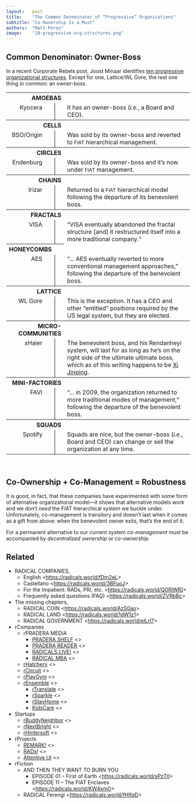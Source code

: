 ```yaml
---
layout:   post
title:    "The Common Denominator of “Progressive” Organizations"
subtitle: "Co-Ownership Is a Must"
authors:  "Matt Perez"
image:    "10-progressive-org-structures.png"
---
```


<div style="display: none;">Co-management is a step away from the <span style="font-size: smaller; ">FIAT</span> hierarchy, and that's good. However, co-management by itself is only temporary: we must have co-ownership to give it permanence.</div>


<h2>Common Denominator: Owner-Boss</h2>
<p>In a recent Corporate Rebels post, Joost Minaar identifies <a
href="https://corporate-rebels.com/progressive-organizational-structures/?mc_cid=0df9a3a5c7&mc_eid=eb36a9b4c1">ten progressive organizational structures</a>. Except for one, Lattice/WL Gore, the rest one thing in common: an owner-boss.
</p>

<table style="margin-left: auto; margin-right: auto; vertical-align: text-top; ">
  <tr>
   <th colspan="3" style="text-align: right; ">AMOEBAS</th>
   <th></th>
  </tr>
  <tr>
   <td style="vertical-align: text-top; text-align: right; ">Kyocera</td>
   <td style="padding-left: 1ex; width: 1ex; "></td>
   <td style="padding-right: 1ex; width: 1ex; border-left: 1px black solid; "></td>
   <td>It has an owner-boss (<em>i.e.</em>, a Board and CEO).</td>
  </tr>
  <tr>
   <th colspan="3" style="text-align: right; ">CELLS</th>
   <th></th>
  </tr>
  <tr>
   <td style="vertical-align: text-top; text-align: right; ">BSO/Origin</td>
   <td style="padding-left: 1ex; width: 1ex; "></td>
   <td style="padding-right: 1ex; width: 1ex; border-left: 1px black solid; "></td>
   <td>Was sold by its owner-boss and reverted to <span style="font-size: smaller; ">FIAT</span> hierarchical management.</td>
  </tr>
 <tr>
   <th colspan="3" style="text-align: right; ">CIRCLES</th>
   <th></th>
  </tr>
  <tr>
   <td style="vertical-align: text-top; text-align: right; ">Endenburg</td>
   <td style="padding-left: 1ex; width: 1ex; "></td>
   <td style="padding-right: 1ex; width: 1ex; border-left: 1px black solid; "></td>
   <td>Was sold by its owner-boss and it’s now under <span style="font-size: smaller; ">FIAT</span> management.</td>
  </tr>
  <tr>
   <th colspan="3" style="text-align: right; ">CHAINS</th>
   <th></th>
  </tr>
  <tr>
   <td style="vertical-align: text-top; text-align: right; ">Irizar</td>
   <td style="padding-left: 1ex; width: 1ex; "></td>
   <td style="padding-right: 1ex; width: 1ex; border-left: 1px black solid; "></td>
   <td>Returned to a <span style="font-size: smaller; ">FIAT</span> hierarchical model following the departure of its benevolent boss.</td>
  </tr>
  <tr>
   <th colspan="3" style="text-align: right; ">FRACTALS</th>
   <th></th>
  </tr>
  <tr>
   <td style="vertical-align: text-top; text-align: right; ">VISA</td>
   <td style="padding-left: 1ex; width: 1ex; "></td>
   <td style="padding-right: 1ex; width: 1ex; border-left: 1px black solid; "></td>
   <td>“VISA eventually abandoned the fractal structure [and] it restructured itself into a more traditional company.”</td>
  </tr>
  <tr>
   <th colspan="2" style="text-align: right; ">HONEYCOMBS</th>
   <th></th>
  </tr>
  <tr>
   <td style="vertical-align: text-top; text-align: right; ">AES</td>
   <td style="padding-left: 1ex; width: 1ex; "></td>
   <td style="padding-right: 1ex; width: 1ex; border-left: 1px black solid; "></td>
   <td>“&hellip; AES eventually reverted to more conventional management approaches,” following the departure of the benevolent boss.</td>
  </tr>
  <tr>
   <th colspan="3" style="text-align: right; ">LATTICE</th>
   <th></th>
  </tr>
  <tr>
   <td style="vertical-align: text-top; text-align: right; ">WL Gore</td>
   <td style="padding-left: 1ex; width: 1ex; "></td>
   <td style="padding-right: 1ex; width: 1ex; border-left: 1px black solid; "></td>
   <td>This is the exception. It has a CEO and other “entitled” positions required by the US legal system, but they are elected.</td>
  </tr>
  <tr>
   <th colspan="3" style="text-align: right; width: 40px; ">MICRO-COMMUNITIES</th>
   <th></th>
  </tr>
  <tr>
   <td style="vertical-align: text-top; text-align: right; ">xHaier</td>
   <td style="padding-left: 1ex; width: 1ex; "></td>
   <td style="padding-right: 1ex; width: 1ex; border-left: 1px black solid; "></td>
   <td>The benevolent boss, and his Rendanheyi system, will last for as long as he’s on the right side of the ultimate ultimate boss, which as of this writing happens to be <a href="https://en.wikipedia.org/wiki/Leader_of_the_Chinese_Communist_Party">Xi Jinping</a>.</td>
  </tr>
  <tr>
   <th colspan="3" style="text-align: right; ">MINI-FACTORIES</th>
   <th></th>
  </tr>
  <tr>
   <td style="vertical-align: text-top; text-align: right; ">FAVI</td>
   <td style="padding-left: 1ex; width: 1ex; "></td>
   <td style="padding-right: 1ex; width: 1ex; border-left: 1px black solid; "></td>
   <td>“&hellip; in 2009, the organization returned to more traditional modes of management,” following the departure of the benevolent boss.</td>
  </tr>
  <tr>
   <th colspan="3" style="text-align: right; ">SQUADS</th>
   <th></th>
  </tr>
  <tr>
   <td style="vertical-align: text-top; text-align: right; ">Spotify</td>
   <td style="padding-left: 1ex; width: 1ex; "></td>
   <td style="padding-right: 1ex; width: 1ex; border-left: 1px black solid; "></td>
   <td>Squads are nice, but the owner-boss (<em>i.e.</em>, Board and CEO) can change or sell the organization at any time.</td>
  </tr>
</table>
<br>

<h2>Co-Ownership + Co-Management = Robustness</h2>
<p>It is good, in fact, that these companies have experimented with some form of alternative organizational model&mdash;it shows that alternative models work and we don’t <em>need</em> the FIAT hierarchical system we buckle under. Unfortunately, co-management is transitory and doesn’t last when it comes as a gift from above: when the benevolent owner exits, that’s the end of it.
</p>
<p>For a permanent alternative to our current system <em>co-management</em> must be accompanied by <em>decentralized ownership</em> or <em>co-ownership</em>.
</p>
<h2>Related</h2>
<ul>
<li>RADICAL COMPANIES,
<ul>
<li>English <<a
href="https://radicals.world/fDm2eL">https://radicals.world/fDm2eL</a>>
<li>Castellano <<a
href="https://radicals.world/3BFuoJ">https://radicals.world/3BFuoJ</a>>
<li>For the Impatient: RADs, PRI, etc. <<a
href="https://radicals.world/Q0RIWR]">https://radicals.world/Q0RIWR]</a>>
<li>Frequently asked questions (FAQ) <<a
href="https://radicals.world/ZVRbBc">https://radicals.world/ZVRbBc</a>>
</li>
</ul>
<li>The missing chapters,
<ul>
<li>RADICAL COIN <<a
href="https://radicals.world/AzS0ao">https://radicals.world/AzS0ao</a>>
<li>RADICAL LAND <<a
href="https://radicals.world/1dW1z1">https://radicals.world/1dW1z1</a>>
<li>RADICAL GOVERNMENT <<a
href="https://radicals.world/elLrl7">https://radicals.world/elLrl7</a>>
</li>
</ul>
<li>rCompanies
<ul>
<li>rPRADERA MEDIA
<ul>
<li><a
href="https://docs.google.com/document/d/1JRTguYldUhF2ZyC_zabJ-Nr8J_oAylKh5ELAMFFFldI/edit#heading=h.gqizizpnpgzu">PRADERA
SHELF</a> <>
<li><a
href="https://docs.google.com/document/d/1JRTguYldUhF2ZyC_zabJ-Nr8J_oAylKh5ELAMFFFldI/edit#heading=h.gqizizpnpgzu">PRADERA
READER</a> <>
<li><a
href="https://docs.google.com/document/d/1NElxng620-FtPtk2s-2xizTcL_89LdqnpkZepsnf5RA/edit#heading=h.6wmx089o9bc4">RADICALS.LIVE!</a>
<>
<li><a
href="https://docs.google.com/document/d/1Ej3YXS8Gymknq0TAyNC161Sv5nVXGTGtN-2PwS6H30E/edit#heading=h.gqizizpnpgzu">RADICAL
MBA</a> <>
</li>
</ul>
<li><a
href="https://docs.google.com/document/d/1oV_WgvZ0mChe-f8o114p_8BSGldn3ZVkQjHnhwk7ccw/edit#heading=h.gqizizpnpgzu">rHatchery</a>
<>
<li><a
href="https://docs.google.com/document/d/1apVl75nS-Z4b2rpqu-UkDjjYkujLANMiK7zZoU0jGeE/edit#heading=h.ypydz5z11jxq">rCircuit</a>
<>
<li><a
href="https://docs.google.com/document/d/1aoqNhAW6P4QQFM3epM5VqPFdiTgyxTKPUE1c4j8r2k4/edit#heading=h.gqizizpnpgzu">rPlayGym</a>
<>
<li><a
href="https://docs.google.com/document/d/13c1PYhbQEjRlkfmmGQESJD-cTB5b6jmWWBnEpTt1NFU/edit#heading=h.gqizizpnpgzu">rEnsemble</a>
<>
<ul>
<li><a
href="https://docs.google.com/document/d/1-eMt4p4qNJFc9SJkeSoarmy-xG6WtE51eQv047pvTNk/edit#heading=h.gqizizpnpgzu">rTranslate</a>
<>
<li><a
href="https://docs.google.com/document/d/14A5U000ny7_zF8_HutQF1pcMoUwQmI7tfXaMB9uKk3M/edit#heading=h.gqizizpnpgzu">rSparkle</a>
<>
<li><a
href="https://docs.google.com/document/d/16eg7wnyH61xPT4pWFWsuwHydKaxeP8k5xKGX3Pglzp0/edit#heading=h.gqizizpnpgzu">rStayHome</a>
<>
<li><a
href="https://docs.google.com/document/d/11g5cm_1RpORvKiLm_cmZJMQWuZDyHQA3eastDXytYzE/edit#heading=h.gqizizpnpgzu">KidsCare</a>
<>
</li>
</ul>
</li>
</ul>
<li>Startups
<ul>
<li><a
href="https://docs.google.com/document/d/1lE-khYtIyXoFeSIlUGcFPzESsslnBoGcmZMQaeVBVgw/edit#">rBuddyNeighbor</a>
<>
<li><a
href="https://docs.google.com/document/d/16jST0lzzezNoFstE2ccZoI2HirgWBu3gQGnEok5OhGY/edit#">rNextBright</a>
<>
<li><a
href="https://docs.google.com/document/d/1dMxsO5LMhKle97J8tPscBs5g64_QKZsiRnDtsccBUE4/edit#heading=h.gqizizpnpgzu">rHintersoft</a>
<>
</li>
</ul>
<li>rProjects
<ul>
<li><a
href="https://docs.google.com/document/d/1KdmAd_TV0GyKiOCQhyVp7FNffzwGwooIETbs9IVBSgc/edit#heading=h.gqizizpnpgzu">REMARK!</a>
<>
<li><a
href="https://docs.google.com/document/d/1bvcdgTSv0Fx9SfWV3ikev0yfwRXmR8sCqW4XNPhinhk/edit#heading=h.gqizizpnpgzu">RADs!</a>
<>
<li><a
href="https://docs.google.com/document/d/1YyiASEMY2ZHx4zen4TQHicygr0JOUWY_pJiP-7Nk6OY/edit#heading=h.gqizizpnpgzu">Attentive
UI</a> <>
</li>
</ul>
<li>rFiction
<ul>
<li>AND THEN THEY WANT TO BURN YOU
<ul>
<li>EPISODE 01 – First of Earth <<a
href="https://radicals.world/sPzTII">https://radicals.world/sPzTII</a>>
<li>EPISODE 11 – The FIAT Enclaves <<a
href="https://radicals.world/KW4xmO">https://radicals.world/KW4xmO</a>>
</li>
</ul>
<li>RADICAL Ferengi <<a
href="https://radicals.world/fHIfqD">https://radicals.world/fHIfqD</a>>